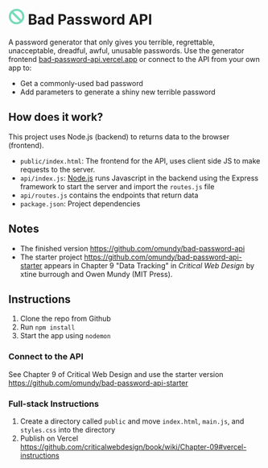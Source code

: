 # <img src="public/favicon-32x32.png"> Bad Password API

<!-- 
Note: The README instructions are the same across the two projects... 

Since moving from hosting from Glitch to Github:
- You can't have a forked repo and the original in the same account. 
- You can't sync a fork of a template repo with the original.
- So, in order for -starter to be a fork of the original (to sync w/it), the original repo is under omundy/ and -starter (template) is under criticalwebdesign/ 

-->

A password generator that only gives you terrible, regrettable, unacceptable, dreadful, awful, unusable passwords. Use the generator frontend [bad-password-api.vercel.app](https://bad-password-api.vercel.app/) or connect to the API from your own app to:

- Get a commonly-used bad password
- Add parameters to generate a shiny new terrible password


## How does it work?

This project uses Node.js (backend) to returns data to the browser (frontend). 

- `public/index.html`: The frontend for the API, uses client side JS to make requests to the server.
- `api/index.js`: [Node.js](https://nodejs.org/en/about/) runs Javascript in the backend using the Express framework to start the server and import the `routes.js` file
- `api/routes.js` contains the endpoints that return data
- `package.json`: Project dependencies



## Notes

- The finished version https://github.com/omundy/bad-password-api
- The starter project https://github.com/omundy/bad-password-api-starter appears in Chapter 9 "Data Tracking" in <em>Critical Web Design</em> by xtine burrough and Owen Mundy (MIT Press).




## Instructions

1. Clone the repo from Github
1. Run `npm install`
1. Start the app using `nodemon`

### Connect to the API

See Chapter 9 of Critical Web Design and use the starter version 
https://github.com/omundy/bad-password-api-starter


### Full-stack Instructions

1. Create a directory called `public` and move `index.html`, `main.js`, and `styles.css` into the directory
1. Publish on Vercel https://github.com/criticalwebdesign/book/wiki/Chapter-09#vercel-instructions